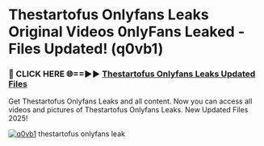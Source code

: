 # Thestartofus Onlyfans Leaks Original Videos 0nlyFans Leaked - Files Updated! (q0vb1)

<h3>🔴 CLICK HERE 🌐==►► <a href="https://tinyurl.com/x26r9saj" rel="nofollow">Thestartofus Onlyfans Leaks Updated Files</a></h3>

Get Thestartofus Onlyfans Leaks and all content. Now you can access all videos and pictures of Thestartofus Onlyfans Leaks. New Updated Files 2025!

[![q0vb1](https://i.imgur.com/LkgZPqh.gif)](https://tinyurl.com/x26r9saj)
thestartofus onlyfans leak